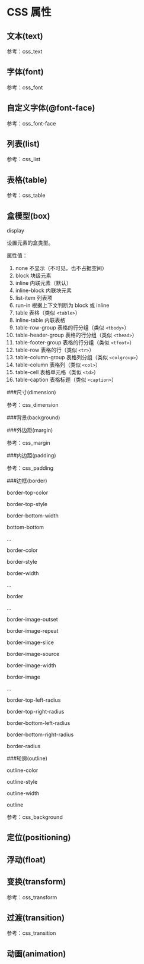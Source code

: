 CSS 属性
========

文本(text)
---------

参考：css_text

字体(font)
---------

参考：css_font

自定义字体(@font-face)
--------------------

参考：css_font-face

列表(list)
---------

参考：css_list

表格(table)
----------

参考：css_table

盒模型(box)
----------

display

设置元素的盒类型。

属性值：

1. none 不显示（不可见，也不占据空间）
2. block 块级元素
3. inline 内联元素（默认）
4. inline-block 内联块元素
5. list-item 列表项
6. run-in 根据上下文判断为 block 或 inline
7. table 表格（类似 `<table>`）
8. inline-table 内联表格
9. table-row-group 表格的行分组（类似 `<tbody>`）
10. table-header-group 表格的行分组（类似 `<thead>`）
11. table-footer-group 表格的行分组（类似 `<tfoot>`）
12. table-row 表格的行（类似 `<tr>`）
13. table-column-group 表格列分组（类似 `<colgroup>`）
14. table-column 表格列（类似 `<col>`）
15. table-cell 表格单元格（类似 `<td>`）
16. table-caption 表格标题（类似 `<caption>`）

###尺寸(dimension)

参考：css_dimension

###背景(background)

###外边距(margin)

参考：css_margin

###内边距(padding)

参考：css_padding

###边框(border)

border-top-color

border-top-style

border-bottom-width

bottom-bottom

...

border-color

border-style

border-width

...

border

...

border-image-outset

border-image-repeat

border-image-slice

border-image-source

border-image-width

border-image

...

border-top-left-radius

border-top-right-radius

border-bottom-left-radius

border-bottom-right-radius

border-radius

###轮廓(outline)

outline-color

outline-style

outline-width

outline

参考：css_background

定位(positioning)
--------------

浮动(float)
----------

变换(transform)
--------------

参考：css_transform

过渡(transition)
---------------

参考：css_transition

动画(animation)
--------------

